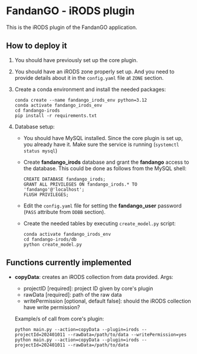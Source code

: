 # FandanGO - iRODS plugin

This is the iRODS plugin of the FandanGO application.

## How to deploy it

1. You should have previously set up the core plugin.

2. You should have an iRODS zone properly set up. And you need to provide details about it in the ``config.yaml`` file at ``ZONE`` section.

3. Create a conda environment and install the needed packages:
   ```
   conda create --name fandango_irods_env python=3.12
   conda activate fandango_irods_env
   cd fandango-irods
   pip install -r requirements.txt
   ```

4. Database setup:

   - You should have MySQL installed. Since the core plugin is set up, you already have it. Make sure the service is running (``systemctl status mysql``)
   
   - Create **fandango_irods** database and grant the **fandango** access to the database. This could be done as follows from the MySQL shell:
     ```
     CREATE DATABASE fandango_irods;
     GRANT ALL PRIVILEGES ON fandango_irods.* TO 'fandango'@'localhost';
     FLUSH PRIVILEGES;
     ```
   
   - Edit the ``config.yaml`` file for setting the **fandango_user** password (``PASS`` attribute from ``DDBB`` section).
   
   - Create the needed tables by executing ``create_model.py`` script: 
     ```
     conda activate fandango_irods_env
     cd fandango-irods/db
     python create_model.py
     ```
     

## Functions currently implemented 

- **copyData**: creates an iRODS collection from data provided. Args: 
   - projectID [required]: project ID given by core's plugin
   - rawData [required]: path of the raw data 
   - writePermission [optional, default false]: should the iRODS collection have write permission? 

    Example/s of call from core's plugin:
    ```
    python main.py --action=copyData --plugin=irods --projectId=202401011 --rawData=/path/to/data --writePermission=yes
    python main.py --action=copyData --plugin=irods --projectId=202401011 --rawData=/path/to/data
    ```
